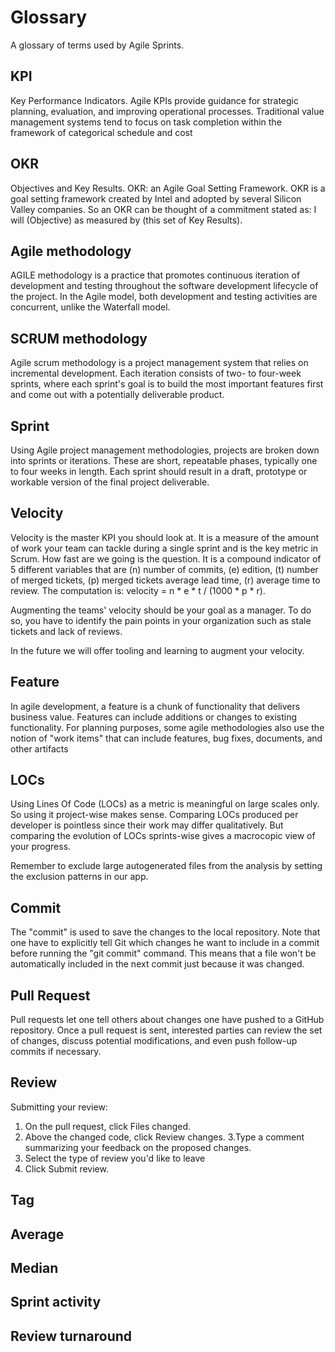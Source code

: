 # Glossary

A glossary of terms used by Agile Sprints.

## KPI

Key Performance Indicators.
Agile KPIs provide guidance for strategic planning, evaluation, and improving operational processes.
Traditional value management systems tend to focus on task completion within the framework of categorical schedule and cost

## OKR

Objectives and Key Results.
OKR: an Agile Goal Setting Framework.
OKR is a goal setting framework created by Intel and adopted by several Silicon Valley companies.
So an OKR can be thought of a commitment stated as: I will (Objective) as measured by (this set of Key Results).

## Agile methodology

AGILE methodology is a practice that promotes continuous iteration of development and testing throughout the software development lifecycle of the project.
In the Agile model, both development and testing activities are concurrent, unlike the Waterfall model.

## SCRUM methodology

Agile scrum methodology is a project management system that relies on incremental development.
Each iteration consists of two- to four-week sprints, where each sprint's goal is to build the most important features first and come out with a potentially deliverable product.

## Sprint

Using Agile project management methodologies, projects are broken down into sprints or iterations.
These are short, repeatable phases, typically one to four weeks in length.
Each sprint should result in a draft, prototype or workable version of the final project deliverable.

## Velocity

Velocity is the master KPI you should look at.
It is a measure of the amount of work your team can tackle during a single sprint and is the key metric in Scrum.
How fast are we going is the question. It is a compound indicator of 5 different variables that are
(n) number of commits,
(e) edition,
(t) number of merged tickets,
(p) merged tickets average lead time,
(r) average time to review.
The computation is: velocity = n * e * t / (1000 * p * r).

Augmenting the teams' velocity should be your goal as a manager.
To do so, you have to identify the pain points in your organization such as stale tickets and lack of reviews.

In the future we will offer tooling and learning to augment your velocity.

## Feature

In agile development, a feature is a chunk of functionality that delivers business value.
Features can include additions or changes to existing functionality.
For planning purposes, some agile methodologies also use the notion of "work items" that can include features, bug fixes, documents, and other artifacts

## LOCs

Using Lines Of Code (LOCs) as a metric is meaningful on large scales only. So using it project-wise makes sense. Comparing LOCs produced per developer is pointless since their work may differ qualitatively. But comparing the evolution of LOCs sprints-wise gives a macrocopic view of your progress.

Remember to exclude large autogenerated files from the analysis by setting the exclusion patterns in our app.

## Commit

The "commit" is used to save the changes to the local repository.
Note that one have to explicitly tell Git which changes he want to include in a commit before running the "git commit" command.
This means that a file won't be automatically included in the next commit just because it was changed.

## Pull Request

Pull requests let one tell others about changes one have pushed to a GitHub repository.
Once a pull request is sent, interested parties can review the set of changes, discuss potential modifications, and even push follow-up commits if necessary.

## Review

Submitting your review:
1. On the pull request, click Files changed.
2. Above the changed code, click Review changes.
3.Type a comment summarizing your feedback on the proposed changes.
4. Select the type of review you'd like to leave
5. Click Submit review.


## Tag

## Average

## Median

## Sprint activity

## Review turnaround
